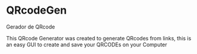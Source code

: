 # QRcodeGen 
Gerador de QRcode 

This QRcode Generator was created to generate QRcodes from links, this is an easy GUI to create and save your QRCODEs on your Computer


